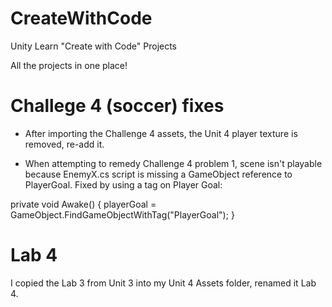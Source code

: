 # CreateWithCode
 Unity Learn "Create with Code" Projects

All the projects in one place!
# Challege 4 (soccer) fixes
- After importing the Challenge 4 assets, the Unit 4 player texture is removed, re-add it.

- When attempting to remedy Challenge 4 problem 1, scene isn't playable because EnemyX.cs script is missing a GameObject reference to PlayerGoal. Fixed by using a tag on Player Goal:

private void Awake()
    {
            playerGoal = GameObject.FindGameObjectWithTag("PlayerGoal");
    }

# Lab 4
I copied the Lab 3 from Unit 3 into my Unit 4 Assets folder, renamed it Lab 4.